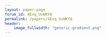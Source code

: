 ```yaml
---
layout: paper-page
forum_id: 4Exq_UvWKY8
permalink: /papers/4Exq_UvWKY8
header:
    image_fullwidth: "generic-gradient.png"
---
```

    
